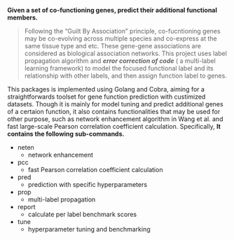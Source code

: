 
**Given a set of co-functioning genes, predict their additional functional members.**

> Following the “Guilt By Association” principle, co-fucntioning genes may be co-evolving across multiple species and co-express at the same tissue type and etc. These gene-gene associations are considered as biological association networks. This project uses label propagation algorithm and ***error correction of code*** ( a multi-label learning framework) to model the focused functional label and its relationship with other labels, and then assign function label to genes.

This packages is implemented using Golang and Cobra, aiming for a straightforwards toolset for gene function prediction with custimized datasets. Though it is mainly for model tuning and predict additional genes of a certaion function, it also contains functionalities that may be used for other purpose, such as network enhancement algorithm in Wang et al. and fast large-scale Pearson correlation coefficient calculation. Specifically, **It contains the following sub-commands.**

 - neten     
	 - network enhancement
 - pcc
	 - fast Pearson correlation coefficient calculation
 -  pred
	 - prediction with specific hyperparameters
 -  prop
	 - multi-label propagation
 - report
	 - calculate per label benchmark scores
 - tune
	 - hyperparameter tuning and benchmarking
